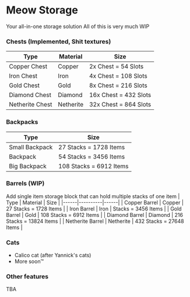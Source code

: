 # Meow Storage
Your all-in-one storage solution
All of this is very much WIP

### Chests (Implemented, Shit textures)
| Type | Material | Size |
|------|----------|------|
| Copper Chest | Copper | 2x Chest = 54 Slots |
| Iron Chest | Iron | 4x Chest = 108 Slots |
| Gold Chest | Gold | 8x Chest = 216 Slots |
| Diamond Chest | Diamond | 16x Chest = 432 Slots |
| Netherite Chest | Netherite | 32x Chest = 864 Slots |

### Backpacks
| Type | Size |
|------|------|
| Small Backpack | 27 Stacks = 1728 Items |
| Backpack | 54 Stacks = 3456 Items |
| Big Backpack | 108 Stacks = 6912 Items |

### Barrels (WIP)
Add single item storage block that can hold multiple stacks of one item
| Type | Material | Size |
|------|----------|------|
| Copper Barrel | Copper | 27 Stacks = 1728 Items |
| Iron Barrel | Iron |   Stacks = 3456 Items |
| Gold Barrel | Gold | 108 Stacks = 6912 Items |
| Diamond Barrel | Diamond | 216 Stacks = 13824 Items |
| Netherite Barrel | Netherite | 432 Stacks = 27648 Items |

### Cats
- Calico cat (after Yannick's cats)
- More soon™️

### Other features
TBA
